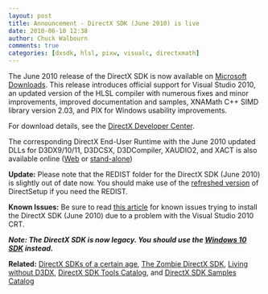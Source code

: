 ```yaml
---
layout: post
title: Announcement - DirectX SDK (June 2010) is live
date: 2010-06-10 12:38
author: Chuck Walbourn
comments: true
categories: [dxsdk, hlsl, pixw, visualc, directxmath]
---
```

The June 2010 release of the DirectX SDK is now available on [Microsoft Downloads](https://www.microsoft.com/en-us/download/details.aspx?id=6812). This release introduces official support for Visual Studio 2010, an updated version of the HLSL compiler with numerous fixes and minor improvements, improved documentation and samples, XNAMath C++ SIMD library version 2.03, and PIX for Windows usability improvements.
<!--more-->

For download details, see the [DirectX Developer Center](http://msdn.microsoft.com/directx/).

The corresponding DirectX End-User Runtime with the June 2010 updated DLLs for D3DX9/10/11, D3DCSX, D3DCompiler, XAUDIO2, and XACT is also available online ([Web](https://www.microsoft.com/en-us/download/details.aspx?id=35) or [stand-alone](https://www.microsoft.com/en-us/download/details.aspx?id=8109))

<strong>Update:</strong> Please note that the REDIST folder for the DirectX SDK (June 2010) is slightly out of date now. You should make use of the [refreshed version](https://walbourn.github.io/dxsetup-update/) of DirectSetup if you need the REDIST.

<strong>Known Issues:</strong> Be sure to read [this article](https://walbourn.github.io/known-issue-directx-sdk-june-2010-setup-and-the-s1023-error/) for known issues trying to install the DirectX SDK (June 2010) due to a problem with the Visual Studio 2010 CRT.

<em><strong>Note: The DirectX SDK is now legacy. You should use the [Windows 10 SDK](https://walbourn.github.io/where-is-the-directx-sdk-2015-edition/) instead.</strong></em>

<strong>Related:</strong> [DirectX SDKs of a certain age](https://walbourn.github.io/directx-sdk-s-of-a-certain-age/), [The Zombie DirectX SDK](https://walbourn.github.io/the-zombie-directx-sdk/), [Living without D3DX](https://walbourn.github.io/living-without-d3dx/), [DirectX SDK Tools Catalog](https://walbourn.github.io/directx-sdk-tools-catalog/), and [DirectX SDK Samples Catalog](https://walbourn.github.io/directx-sdk-samples-catalog/)
